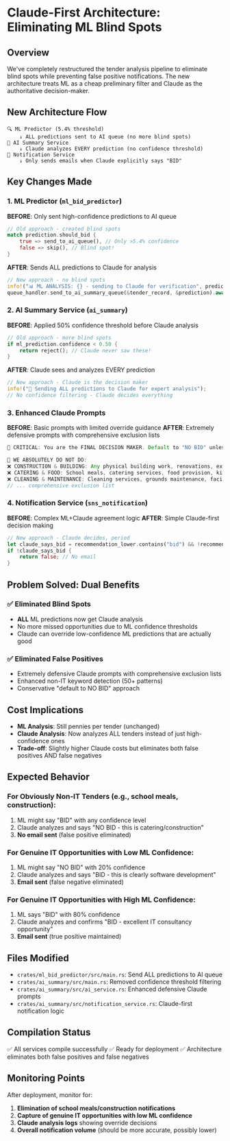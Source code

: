 # Claude-First Architecture: Eliminating ML Blind Spots

## Overview

We've completely restructured the tender analysis pipeline to eliminate blind spots while preventing false positive notifications. The new architecture treats ML as a cheap preliminary filter and Claude as the authoritative decision-maker.

## New Architecture Flow

```
🔍 ML Predictor (5.4% threshold)
    ↓ ALL predictions sent to AI queue (no more blind spots)
🧠 AI Summary Service 
    ↓ Claude analyzes EVERY prediction (no confidence threshold)
📧 Notification Service
    ↓ Only sends emails when Claude explicitly says "BID"
```

## Key Changes Made

### 1. ML Predictor (`ml_bid_predictor`)
**BEFORE**: Only sent high-confidence predictions to AI queue
```rust
// Old approach - created blind spots
match prediction.should_bid {
    true => send_to_ai_queue(), // Only >5.4% confidence
    false => skip(), // Blind spot!
}
```

**AFTER**: Sends ALL predictions to Claude for analysis
```rust
// New approach - no blind spots
info!("📊 ML ANALYSIS: {} - sending to Claude for verification", prediction.should_bid);
queue_handler.send_to_ai_summary_queue(&tender_record, &prediction).await?;
```

### 2. AI Summary Service (`ai_summary`)
**BEFORE**: Applied 50% confidence threshold before Claude analysis
```rust
// Old approach - more blind spots
if ml_prediction.confidence < 0.50 {
    return reject(); // Claude never saw these!
}
```

**AFTER**: Claude sees and analyzes EVERY prediction
```rust
// New approach - Claude is the decision maker
info!("🧠 Sending ALL predictions to Claude for expert analysis");
// No confidence filtering - Claude decides everything
```

### 3. Enhanced Claude Prompts
**BEFORE**: Basic prompts with limited override guidance
**AFTER**: Extremely defensive prompts with comprehensive exclusion lists

```rust
🚨 CRITICAL: You are the FINAL DECISION MAKER. Default to "NO BID" unless CLEARLY IT consultancy.

🚫 WE ABSOLUTELY DO NOT DO:
❌ CONSTRUCTION & BUILDING: Any physical building work, renovations, extensions
❌ CATERING & FOOD: School meals, catering services, food provision, kitchen equipment
❌ CLEANING & MAINTENANCE: Cleaning services, grounds maintenance, facilities management
// ... comprehensive exclusion list
```

### 4. Notification Service (`sns_notification`)
**BEFORE**: Complex ML+Claude agreement logic
**AFTER**: Simple Claude-first decision making

```rust
// New approach - Claude decides, period
let claude_says_bid = recommendation_lower.contains("bid") && !recommendation_lower.contains("no bid");
if !claude_says_bid {
    return false; // No email
}
```

## Problem Solved: Dual Benefits

### ✅ Eliminated Blind Spots
- **ALL** ML predictions now get Claude analysis
- No more missed opportunities due to ML confidence thresholds
- Claude can override low-confidence ML predictions that are actually good

### ✅ Eliminated False Positives  
- Extremely defensive Claude prompts with comprehensive exclusion lists
- Enhanced non-IT keyword detection (50+ patterns)
- Conservative "default to NO BID" approach

## Cost Implications

- **ML Analysis**: Still pennies per tender (unchanged)
- **Claude Analysis**: Now analyzes ALL tenders instead of just high-confidence ones
- **Trade-off**: Slightly higher Claude costs but eliminates both false positives AND false negatives

## Expected Behavior

### For Obviously Non-IT Tenders (e.g., school meals, construction):
1. ML might say "BID" with any confidence level
2. Claude analyzes and says "NO BID - this is catering/construction"
3. **No email sent** (false positive eliminated)

### For Genuine IT Opportunities with Low ML Confidence:
1. ML might say "NO BID" with 20% confidence  
2. Claude analyzes and says "BID - this is clearly software development"
3. **Email sent** (false negative eliminated)

### For Genuine IT Opportunities with High ML Confidence:
1. ML says "BID" with 80% confidence
2. Claude analyzes and confirms "BID - excellent IT consultancy opportunity"  
3. **Email sent** (true positive maintained)

## Files Modified

- `crates/ml_bid_predictor/src/main.rs`: Send ALL predictions to AI queue
- `crates/ai_summary/src/main.rs`: Removed confidence threshold filtering
- `crates/ai_summary/src/ai_service.rs`: Enhanced defensive Claude prompts
- `crates/ai_summary/src/notification_service.rs`: Claude-first notification logic

## Compilation Status

✅ All services compile successfully
✅ Ready for deployment
✅ Architecture eliminates both false positives and false negatives

## Monitoring Points

After deployment, monitor for:
1. **Elimination of school meals/construction notifications** 
2. **Capture of genuine IT opportunities with low ML confidence**
3. **Claude analysis logs** showing override decisions
4. **Overall notification volume** (should be more accurate, possibly lower)
